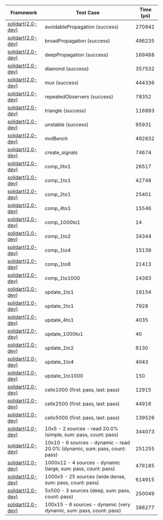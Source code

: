 | Framework | Test Case | Time (μs) |
| --- | --- | --- |
| [solidart(2.0-dev)](https://github.com/nank1ro/solidart/tree/dev) | avoidablePropagation (success) | 270942 |
| [solidart(2.0-dev)](https://github.com/nank1ro/solidart/tree/dev) | broadPropagation (success) | 496235 |
| [solidart(2.0-dev)](https://github.com/nank1ro/solidart/tree/dev) | deepPropagation (success) | 169488 |
| [solidart(2.0-dev)](https://github.com/nank1ro/solidart/tree/dev) | diamond (success) | 357532 |
| [solidart(2.0-dev)](https://github.com/nank1ro/solidart/tree/dev) | mux (success) | 444336 |
| [solidart(2.0-dev)](https://github.com/nank1ro/solidart/tree/dev) | repeatedObservers (success) | 78352 |
| [solidart(2.0-dev)](https://github.com/nank1ro/solidart/tree/dev) | triangle (success) | 116893 |
| [solidart(2.0-dev)](https://github.com/nank1ro/solidart/tree/dev) | unstable (success) | 95931 |
| [solidart(2.0-dev)](https://github.com/nank1ro/solidart/tree/dev) | molBench | 492832 |
| [solidart(2.0-dev)](https://github.com/nank1ro/solidart/tree/dev) | create_signals | 74674 |
| [solidart(2.0-dev)](https://github.com/nank1ro/solidart/tree/dev) | comp_0to1 | 26517 |
| [solidart(2.0-dev)](https://github.com/nank1ro/solidart/tree/dev) | comp_1to1 | 42748 |
| [solidart(2.0-dev)](https://github.com/nank1ro/solidart/tree/dev) | comp_2to1 | 25401 |
| [solidart(2.0-dev)](https://github.com/nank1ro/solidart/tree/dev) | comp_4to1 | 15546 |
| [solidart(2.0-dev)](https://github.com/nank1ro/solidart/tree/dev) | comp_1000to1 | 14 |
| [solidart(2.0-dev)](https://github.com/nank1ro/solidart/tree/dev) | comp_1to2 | 34344 |
| [solidart(2.0-dev)](https://github.com/nank1ro/solidart/tree/dev) | comp_1to4 | 15139 |
| [solidart(2.0-dev)](https://github.com/nank1ro/solidart/tree/dev) | comp_1to8 | 21413 |
| [solidart(2.0-dev)](https://github.com/nank1ro/solidart/tree/dev) | comp_1to1000 | 14383 |
| [solidart(2.0-dev)](https://github.com/nank1ro/solidart/tree/dev) | update_1to1 | 16154 |
| [solidart(2.0-dev)](https://github.com/nank1ro/solidart/tree/dev) | update_2to1 | 7928 |
| [solidart(2.0-dev)](https://github.com/nank1ro/solidart/tree/dev) | update_4to1 | 4035 |
| [solidart(2.0-dev)](https://github.com/nank1ro/solidart/tree/dev) | update_1000to1 | 40 |
| [solidart(2.0-dev)](https://github.com/nank1ro/solidart/tree/dev) | update_1to2 | 8130 |
| [solidart(2.0-dev)](https://github.com/nank1ro/solidart/tree/dev) | update_1to4 | 4043 |
| [solidart(2.0-dev)](https://github.com/nank1ro/solidart/tree/dev) | update_1to1000 | 150 |
| [solidart(2.0-dev)](https://github.com/nank1ro/solidart/tree/dev) | cellx1000 (first: pass, last: pass) | 12915 |
| [solidart(2.0-dev)](https://github.com/nank1ro/solidart/tree/dev) | cellx2500 (first: pass, last: pass) | 44916 |
| [solidart(2.0-dev)](https://github.com/nank1ro/solidart/tree/dev) | cellx5000 (first: pass, last: pass) | 139526 |
| [solidart(2.0-dev)](https://github.com/nank1ro/solidart/tree/dev) | 10x5 - 2 sources - read 20.0% (simple, sum: pass, count: pass) | 344073 |
| [solidart(2.0-dev)](https://github.com/nank1ro/solidart/tree/dev) | 10x10 - 6 sources - dynamic - read 20.0% (dynamic, sum: pass, count: pass) | 251255 |
| [solidart(2.0-dev)](https://github.com/nank1ro/solidart/tree/dev) | 1000x12 - 4 sources - dynamic (large, sum: pass, count: pass) | 476185 |
| [solidart(2.0-dev)](https://github.com/nank1ro/solidart/tree/dev) | 1000x5 - 25 sources (wide dense, sum: pass, count: pass) | 614915 |
| [solidart(2.0-dev)](https://github.com/nank1ro/solidart/tree/dev) | 5x500 - 3 sources (deep, sum: pass, count: pass) | 250049 |
| [solidart(2.0-dev)](https://github.com/nank1ro/solidart/tree/dev) | 100x15 - 6 sources - dynamic (very dynamic, sum: pass, count: pass) | 388277 |

